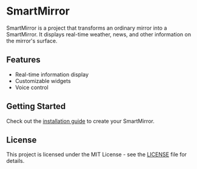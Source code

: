 # SmartMirror

SmartMirror is a project that transforms an ordinary mirror into a SmartMirror. It displays real-time weather, news, and other information on the mirror's surface.

## Features
- Real-time information display
- Customizable widgets
- Voice control

## Getting Started
Check out the [installation guide](docs/installation_guide.md) to create your SmartMirror.

## License
This project is licensed under the MIT License - see the [LICENSE](LICENSE) file for details.

